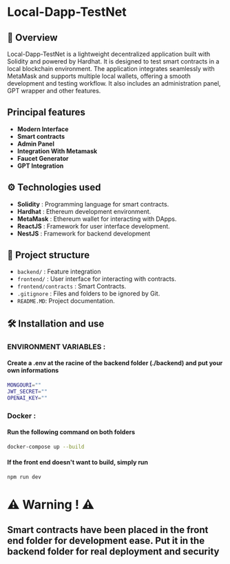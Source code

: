 # Local-Dapp-TestNet

## 🚀 Overview

Local-Dapp-TestNet is a lightweight decentralized application built with Solidity and powered by Hardhat. It is designed to test smart contracts in a local blockchain environment. The application integrates seamlessly with MetaMask and supports multiple local wallets, offering a smooth development and testing workflow. It also includes an administration panel, GPT wrapper and other features.

## Principal features 
- **Modern Interface**
- **Smart contracts**
- **Admin Panel**
- **Integration With Metamask**
- **Faucet Generator**
- **GPT Integration**

## ⚙️ Technologies used

- **Solidity** : Programming language for smart contracts.
- **Hardhat** : Ethereum development environment.
- **MetaMask** : Ethereum wallet for interacting with DApps.
- **ReactJS** : Framework for user interface development.
- **NestJS** : Framework for backend development

## 📂 Project structure

- `backend/` : Feature integration
- `frontend/` : User interface for interacting with contracts.
- `frontend/contracts` : Smart Contracts.
- `.gitignore` : Files and folders to be ignored by Git.
- `README.MD`: Project documentation.

## 🛠️ Installation and use

### ENVIRONMENT VARIABLES : 
#### Create a .env at the racine of the backend folder (./backend) and put your own informations
```bash
MONGOURI=""
JWT_SECRET=""
OPENAI_KEY=""
```

### Docker : 
#### Run the following command on both folders

```bash
docker-compose up --build
```

#### If the front end doesn't want to build, simply run 
```bash
npm run dev
```

# ⚠ Warning ! ⚠
## Smart contracts have been placed in the front end folder for development ease. Put it in the backend folder for real deployment and security